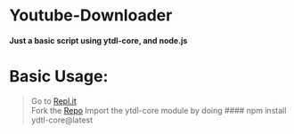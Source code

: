 # Youtube-Downloader
#### Just a basic script using ytdl-core, and node.js


# Basic Usage:
> Go to [Repl.it](https://replit.com)<br>
> Fork the [Repo](https://github.com/jun-ro/Youtube-Downloader.git)
> Import the ytdl-core module by doing #### npm install ydtl-core@latest
